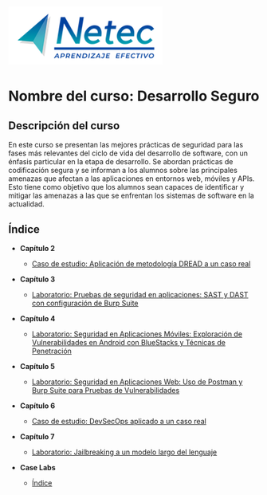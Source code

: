# ![Logo](images/neteclogo.png) 

# Nombre del curso: Desarrollo Seguro

## Descripción del curso

En este curso se presentan las mejores prácticas de seguridad para las fases más relevantes del ciclo de vida del desarrollo de software, con un énfasis particular en la etapa de desarrollo. Se abordan prácticas de codificación segura y se informan a los alumnos sobre las principales amenazas que afectan a las aplicaciones en entornos web, móviles y APIs. Esto tiene como objetivo que los alumnos sean capaces de identificar y mitigar las amenazas a las que se enfrentan los sistemas de software en la actualidad.

## Índice

- **Capítulo 2**<br>
  - [Caso de estudio: Aplicación de metodología DREAD a un caso real](./Capítulo2/README.md)

- **Capítulo 3** <br>
  - [Laboratorio: Pruebas de seguridad en aplicaciones: SAST y DAST con configuración de Burp Suite](./Capítulo3/README.md)
    
- **Capítulo 4**<br>
  - [Laboratorio: Seguridad en Aplicaciones Móviles: Exploración de Vulnerabilidades en Android con BlueStacks y Técnicas de Penetración](./Capítulo4/README.md)
    
- **Capítulo 5**<br>
  - [Laboratorio: Seguridad en Aplicaciones Web: Uso de Postman y Burp Suite para Pruebas de Vulnerabilidades](./Capítulo5/README.md)
    
- **Capítulo 6**<br>
  - [Caso de estudio: DevSecOps aplicado a un caso real](./Capítulo6/README.md)
 
- **Capítulo 7**<br>
  - [Laboratorio: Jailbreaking a un modelo largo del lenguaje](./Capítulo7/README.md)
 
- **Case Labs**<br>
  - [Índice](./README_Labs.md)
